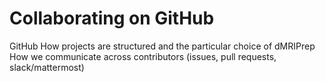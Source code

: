 Collaborating on GitHub
=======================

GitHub
How projects are structured and the particular choice of dMRIPrep
How we communicate across contributors (issues, pull requests, slack/mattermost)

